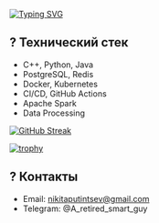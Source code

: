 [![Typing SVG](https://readme-typing-svg.demolab.com/?lines=Привет!+Меня+зовут+Никита;Добро+пожаловать+в+мой+профиль)](https://git.io/typing-svg)

## ? Технический стек
- С++, Python, Java
- PostgreSQL, Redis
- Docker, Kubernetes
- CI/CD, GitHub Actions
- Apache Spark
- Data Processing

[![GitHub Streak](https://streak-stats.demolab.com/?NikitaPut=DenverCoder1&theme=dark)](https://git.io/streak-stats)

[![trophy](https://github-profile-trophy.vercel.app/?NikitaPut=ryo-ma&theme=dracula)](https://github.com/ryo-ma/github-profile-trophy)

## ? Контакты
- Email: nikitaputintsev@gmail.com
- Telegram: @A_retired_smart_guy
